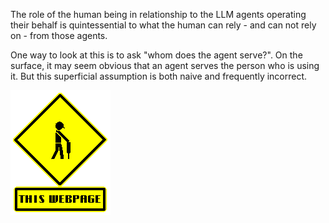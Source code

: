 The role of the human being in relationship to the LLM agents operating their behalf is quintessential to what the human can rely - and can not rely on - from those agents.  

One way to look at this is to ask "whom does the agent serve?".  On the surface, it may seem obvious that an agent serves the person who is using it. But this superficial assumption is both naive and frequently incorrect.

![Page Under Construction](../assets/images/under-construction-1.gif)
